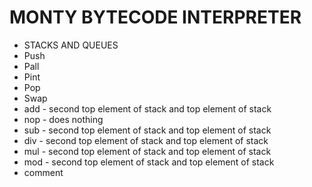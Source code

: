 # MONTY BYTECODE INTERPRETER

* STACKS AND QUEUES
* Push
* Pall
* Pint
* Pop
* Swap
* add - second top element of stack and top element of stack
* nop - does nothing
* sub -  second top element of stack and top element of stack
* div -  second top element of stack and top element of stack
* mul -  second top element of stack and top element of stack
* mod -  second top element of stack and top element of stack
* comment
